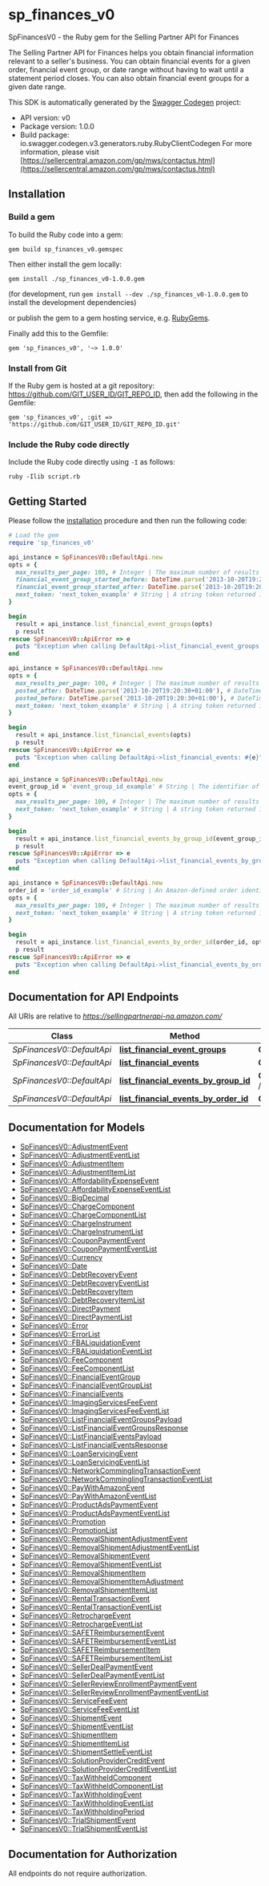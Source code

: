 # sp_finances_v0

SpFinancesV0 - the Ruby gem for the Selling Partner API for Finances

The Selling Partner API for Finances helps you obtain financial information relevant to a seller's business. You can obtain financial events for a given order, financial event group, or date range without having to wait until a statement period closes. You can also obtain financial event groups for a given date range.

This SDK is automatically generated by the [Swagger Codegen](https://github.com/swagger-api/swagger-codegen) project:

- API version: v0
- Package version: 1.0.0
- Build package: io.swagger.codegen.v3.generators.ruby.RubyClientCodegen
For more information, please visit [https://sellercentral.amazon.com/gp/mws/contactus.html](https://sellercentral.amazon.com/gp/mws/contactus.html)

## Installation

### Build a gem

To build the Ruby code into a gem:

```shell
gem build sp_finances_v0.gemspec
```

Then either install the gem locally:

```shell
gem install ./sp_finances_v0-1.0.0.gem
```
(for development, run `gem install --dev ./sp_finances_v0-1.0.0.gem` to install the development dependencies)

or publish the gem to a gem hosting service, e.g. [RubyGems](https://rubygems.org/).

Finally add this to the Gemfile:

    gem 'sp_finances_v0', '~> 1.0.0'

### Install from Git

If the Ruby gem is hosted at a git repository: https://github.com/GIT_USER_ID/GIT_REPO_ID, then add the following in the Gemfile:

    gem 'sp_finances_v0', :git => 'https://github.com/GIT_USER_ID/GIT_REPO_ID.git'

### Include the Ruby code directly

Include the Ruby code directly using `-I` as follows:

```shell
ruby -Ilib script.rb
```

## Getting Started

Please follow the [installation](#installation) procedure and then run the following code:
```ruby
# Load the gem
require 'sp_finances_v0'

api_instance = SpFinancesV0::DefaultApi.new
opts = { 
  max_results_per_page: 100, # Integer | The maximum number of results to return per page.
  financial_event_group_started_before: DateTime.parse('2013-10-20T19:20:30+01:00'), # DateTime | A date used for selecting financial event groups that opened before (but not at) a specified date and time, in ISO 8601 format. The date-time  must be later than FinancialEventGroupStartedAfter and no later than two minutes before the request was submitted. If FinancialEventGroupStartedAfter and FinancialEventGroupStartedBefore are more than 180 days apart, no financial event groups are returned.
  financial_event_group_started_after: DateTime.parse('2013-10-20T19:20:30+01:00'), # DateTime | A date used for selecting financial event groups that opened after (or at) a specified date and time, in ISO 8601 format. The date-time must be no later than two minutes before the request was submitted.
  next_token: 'next_token_example' # String | A string token returned in the response of your previous request.
}

begin
  result = api_instance.list_financial_event_groups(opts)
  p result
rescue SpFinancesV0::ApiError => e
  puts "Exception when calling DefaultApi->list_financial_event_groups: #{e}"
end

api_instance = SpFinancesV0::DefaultApi.new
opts = { 
  max_results_per_page: 100, # Integer | The maximum number of results to return per page.
  posted_after: DateTime.parse('2013-10-20T19:20:30+01:00'), # DateTime | A date used for selecting financial events posted after (or at) a specified time. The date-time must be no later than two minutes before the request was submitted, in ISO 8601 date time format.
  posted_before: DateTime.parse('2013-10-20T19:20:30+01:00'), # DateTime | A date used for selecting financial events posted before (but not at) a specified time. The date-time must be later than PostedAfter and no later than two minutes before the request was submitted, in ISO 8601 date time format. If PostedAfter and PostedBefore are more than 180 days apart, no financial events are returned. You must specify the PostedAfter parameter if you specify the PostedBefore parameter. Default: Now minus two minutes.
  next_token: 'next_token_example' # String | A string token returned in the response of your previous request.
}

begin
  result = api_instance.list_financial_events(opts)
  p result
rescue SpFinancesV0::ApiError => e
  puts "Exception when calling DefaultApi->list_financial_events: #{e}"
end

api_instance = SpFinancesV0::DefaultApi.new
event_group_id = 'event_group_id_example' # String | The identifier of the financial event group to which the events belong.
opts = { 
  max_results_per_page: 100, # Integer | The maximum number of results to return per page.
  next_token: 'next_token_example' # String | A string token returned in the response of your previous request.
}

begin
  result = api_instance.list_financial_events_by_group_id(event_group_id, opts)
  p result
rescue SpFinancesV0::ApiError => e
  puts "Exception when calling DefaultApi->list_financial_events_by_group_id: #{e}"
end

api_instance = SpFinancesV0::DefaultApi.new
order_id = 'order_id_example' # String | An Amazon-defined order identifier, in 3-7-7 format.
opts = { 
  max_results_per_page: 100, # Integer | The maximum number of results to return per page.
  next_token: 'next_token_example' # String | A string token returned in the response of your previous request.
}

begin
  result = api_instance.list_financial_events_by_order_id(order_id, opts)
  p result
rescue SpFinancesV0::ApiError => e
  puts "Exception when calling DefaultApi->list_financial_events_by_order_id: #{e}"
end
```

## Documentation for API Endpoints

All URIs are relative to *https://sellingpartnerapi-na.amazon.com/*

Class | Method | HTTP request | Description
------------ | ------------- | ------------- | -------------
*SpFinancesV0::DefaultApi* | [**list_financial_event_groups**](docs/DefaultApi.md#list_financial_event_groups) | **GET** /finances/v0/financialEventGroups | 
*SpFinancesV0::DefaultApi* | [**list_financial_events**](docs/DefaultApi.md#list_financial_events) | **GET** /finances/v0/financialEvents | 
*SpFinancesV0::DefaultApi* | [**list_financial_events_by_group_id**](docs/DefaultApi.md#list_financial_events_by_group_id) | **GET** /finances/v0/financialEventGroups/{eventGroupId}/financialEvents | 
*SpFinancesV0::DefaultApi* | [**list_financial_events_by_order_id**](docs/DefaultApi.md#list_financial_events_by_order_id) | **GET** /finances/v0/orders/{orderId}/financialEvents | 

## Documentation for Models

 - [SpFinancesV0::AdjustmentEvent](docs/AdjustmentEvent.md)
 - [SpFinancesV0::AdjustmentEventList](docs/AdjustmentEventList.md)
 - [SpFinancesV0::AdjustmentItem](docs/AdjustmentItem.md)
 - [SpFinancesV0::AdjustmentItemList](docs/AdjustmentItemList.md)
 - [SpFinancesV0::AffordabilityExpenseEvent](docs/AffordabilityExpenseEvent.md)
 - [SpFinancesV0::AffordabilityExpenseEventList](docs/AffordabilityExpenseEventList.md)
 - [SpFinancesV0::BigDecimal](docs/BigDecimal.md)
 - [SpFinancesV0::ChargeComponent](docs/ChargeComponent.md)
 - [SpFinancesV0::ChargeComponentList](docs/ChargeComponentList.md)
 - [SpFinancesV0::ChargeInstrument](docs/ChargeInstrument.md)
 - [SpFinancesV0::ChargeInstrumentList](docs/ChargeInstrumentList.md)
 - [SpFinancesV0::CouponPaymentEvent](docs/CouponPaymentEvent.md)
 - [SpFinancesV0::CouponPaymentEventList](docs/CouponPaymentEventList.md)
 - [SpFinancesV0::Currency](docs/Currency.md)
 - [SpFinancesV0::Date](docs/Date.md)
 - [SpFinancesV0::DebtRecoveryEvent](docs/DebtRecoveryEvent.md)
 - [SpFinancesV0::DebtRecoveryEventList](docs/DebtRecoveryEventList.md)
 - [SpFinancesV0::DebtRecoveryItem](docs/DebtRecoveryItem.md)
 - [SpFinancesV0::DebtRecoveryItemList](docs/DebtRecoveryItemList.md)
 - [SpFinancesV0::DirectPayment](docs/DirectPayment.md)
 - [SpFinancesV0::DirectPaymentList](docs/DirectPaymentList.md)
 - [SpFinancesV0::Error](docs/Error.md)
 - [SpFinancesV0::ErrorList](docs/ErrorList.md)
 - [SpFinancesV0::FBALiquidationEvent](docs/FBALiquidationEvent.md)
 - [SpFinancesV0::FBALiquidationEventList](docs/FBALiquidationEventList.md)
 - [SpFinancesV0::FeeComponent](docs/FeeComponent.md)
 - [SpFinancesV0::FeeComponentList](docs/FeeComponentList.md)
 - [SpFinancesV0::FinancialEventGroup](docs/FinancialEventGroup.md)
 - [SpFinancesV0::FinancialEventGroupList](docs/FinancialEventGroupList.md)
 - [SpFinancesV0::FinancialEvents](docs/FinancialEvents.md)
 - [SpFinancesV0::ImagingServicesFeeEvent](docs/ImagingServicesFeeEvent.md)
 - [SpFinancesV0::ImagingServicesFeeEventList](docs/ImagingServicesFeeEventList.md)
 - [SpFinancesV0::ListFinancialEventGroupsPayload](docs/ListFinancialEventGroupsPayload.md)
 - [SpFinancesV0::ListFinancialEventGroupsResponse](docs/ListFinancialEventGroupsResponse.md)
 - [SpFinancesV0::ListFinancialEventsPayload](docs/ListFinancialEventsPayload.md)
 - [SpFinancesV0::ListFinancialEventsResponse](docs/ListFinancialEventsResponse.md)
 - [SpFinancesV0::LoanServicingEvent](docs/LoanServicingEvent.md)
 - [SpFinancesV0::LoanServicingEventList](docs/LoanServicingEventList.md)
 - [SpFinancesV0::NetworkComminglingTransactionEvent](docs/NetworkComminglingTransactionEvent.md)
 - [SpFinancesV0::NetworkComminglingTransactionEventList](docs/NetworkComminglingTransactionEventList.md)
 - [SpFinancesV0::PayWithAmazonEvent](docs/PayWithAmazonEvent.md)
 - [SpFinancesV0::PayWithAmazonEventList](docs/PayWithAmazonEventList.md)
 - [SpFinancesV0::ProductAdsPaymentEvent](docs/ProductAdsPaymentEvent.md)
 - [SpFinancesV0::ProductAdsPaymentEventList](docs/ProductAdsPaymentEventList.md)
 - [SpFinancesV0::Promotion](docs/Promotion.md)
 - [SpFinancesV0::PromotionList](docs/PromotionList.md)
 - [SpFinancesV0::RemovalShipmentAdjustmentEvent](docs/RemovalShipmentAdjustmentEvent.md)
 - [SpFinancesV0::RemovalShipmentAdjustmentEventList](docs/RemovalShipmentAdjustmentEventList.md)
 - [SpFinancesV0::RemovalShipmentEvent](docs/RemovalShipmentEvent.md)
 - [SpFinancesV0::RemovalShipmentEventList](docs/RemovalShipmentEventList.md)
 - [SpFinancesV0::RemovalShipmentItem](docs/RemovalShipmentItem.md)
 - [SpFinancesV0::RemovalShipmentItemAdjustment](docs/RemovalShipmentItemAdjustment.md)
 - [SpFinancesV0::RemovalShipmentItemList](docs/RemovalShipmentItemList.md)
 - [SpFinancesV0::RentalTransactionEvent](docs/RentalTransactionEvent.md)
 - [SpFinancesV0::RentalTransactionEventList](docs/RentalTransactionEventList.md)
 - [SpFinancesV0::RetrochargeEvent](docs/RetrochargeEvent.md)
 - [SpFinancesV0::RetrochargeEventList](docs/RetrochargeEventList.md)
 - [SpFinancesV0::SAFETReimbursementEvent](docs/SAFETReimbursementEvent.md)
 - [SpFinancesV0::SAFETReimbursementEventList](docs/SAFETReimbursementEventList.md)
 - [SpFinancesV0::SAFETReimbursementItem](docs/SAFETReimbursementItem.md)
 - [SpFinancesV0::SAFETReimbursementItemList](docs/SAFETReimbursementItemList.md)
 - [SpFinancesV0::SellerDealPaymentEvent](docs/SellerDealPaymentEvent.md)
 - [SpFinancesV0::SellerDealPaymentEventList](docs/SellerDealPaymentEventList.md)
 - [SpFinancesV0::SellerReviewEnrollmentPaymentEvent](docs/SellerReviewEnrollmentPaymentEvent.md)
 - [SpFinancesV0::SellerReviewEnrollmentPaymentEventList](docs/SellerReviewEnrollmentPaymentEventList.md)
 - [SpFinancesV0::ServiceFeeEvent](docs/ServiceFeeEvent.md)
 - [SpFinancesV0::ServiceFeeEventList](docs/ServiceFeeEventList.md)
 - [SpFinancesV0::ShipmentEvent](docs/ShipmentEvent.md)
 - [SpFinancesV0::ShipmentEventList](docs/ShipmentEventList.md)
 - [SpFinancesV0::ShipmentItem](docs/ShipmentItem.md)
 - [SpFinancesV0::ShipmentItemList](docs/ShipmentItemList.md)
 - [SpFinancesV0::ShipmentSettleEventList](docs/ShipmentSettleEventList.md)
 - [SpFinancesV0::SolutionProviderCreditEvent](docs/SolutionProviderCreditEvent.md)
 - [SpFinancesV0::SolutionProviderCreditEventList](docs/SolutionProviderCreditEventList.md)
 - [SpFinancesV0::TaxWithheldComponent](docs/TaxWithheldComponent.md)
 - [SpFinancesV0::TaxWithheldComponentList](docs/TaxWithheldComponentList.md)
 - [SpFinancesV0::TaxWithholdingEvent](docs/TaxWithholdingEvent.md)
 - [SpFinancesV0::TaxWithholdingEventList](docs/TaxWithholdingEventList.md)
 - [SpFinancesV0::TaxWithholdingPeriod](docs/TaxWithholdingPeriod.md)
 - [SpFinancesV0::TrialShipmentEvent](docs/TrialShipmentEvent.md)
 - [SpFinancesV0::TrialShipmentEventList](docs/TrialShipmentEventList.md)

## Documentation for Authorization

 All endpoints do not require authorization.

